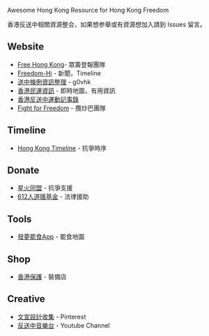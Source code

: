

Awesome Hong Kong
Resource for Hong Kong Freedom

香港反送中相關資源整合，如果想参舉或有資源想加入請到 Issues 留言。

## Website
- [Free Hong Kong](https://freedomhkg.net/)- 眾籌登報團隊
- [Freedom-Hi](https://hkrev.inf) - 新聞，Timeline
- [送中條例資訊整理](https://beta.hackfoldr.org/extradition) - g0vhk
- [香港民運資訊](https://103.hk/) - 即時地圖，有用資訊
- [香港反送中運動記事錄](https://www.hkebill.com/)
- [Fight for Freedom](https://standwithhk.org/) - 攬炒巴團隊

## Timeline
- [Hong Kong Timeline](https://www.tiki-toki.com/timeline/entry/1273579/Hong-Kong-Timeline/) - 抗爭時序

## Donate
- [星火同盟](https://www.facebook.com/sparkalliancehk/) - 抗爭支援
- [612人道援基金](https://612fund.hk) - 法律援助

## Tools
- [發夢罷食App](https://lihkg.com/thread/1435236) - 罷食地圖

## Shop
- [香港保護](https://hkprotect.org/) - 裝備店

## Creative
- [文宣設計收集](https://www.pinterest.com/jonsnow0867/hong-kong/) - Pinterest
- [反送中音樂台](https://www.youtube.com/playlist?list=PL6tXiAedAhj3woJG8JVukr6b7vnMr1iu9) - Youtube Channel
